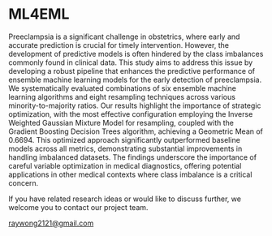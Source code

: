 # ML4EML

Preeclampsia is a significant challenge in obstetrics, where early and accurate prediction is crucial for timely intervention. However, the development of predictive models is often hindered by the class imbalances commonly found in clinical data. This study aims to address this issue by developing a robust pipeline that enhances the predictive performance of ensemble machine learning models for the early detection of preeclampsia. We systematically evaluated combinations of six ensemble machine learning algorithms and eight resampling techniques across various minority-to-majority ratios. Our results highlight the importance of strategic optimization, with the most effective configuration employing the Inverse Weighted Gaussian Mixture Model for resampling, coupled with the Gradient Boosting Decision Trees algorithm, achieving a Geometric Mean of 0.6694. This optimized approach significantly outperformed baseline models across all metrics, demonstrating substantial improvements in handling imbalanced datasets. The findings underscore the importance of careful variable optimization in medical diagnostics, offering potential applications in other medical contexts where class imbalance is a critical concern. 


If you have related research ideas or would like to discuss further, we welcome you to contact our project team.

raywong2121@gmail.com  
